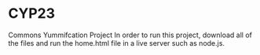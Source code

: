 # CYP23
Commons Yummifcation Project
In order to run this project, download all of the files and run the home.html file in a live server such as node.js.
